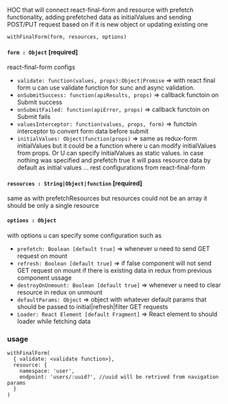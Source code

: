 HOC that will connect react-final-form and resource with prefetch functionality, adding prefetched data as initialValues and sending POST/PUT request based on if it is new object or updating existing one

`withFinalForm(form, resources, options)`
#### `form : Object` [required] 
react-final-form configs
- `validate: function(values, props):Object|Promise` => with react final form u can use  validate function  for sunc and async validation. 
- `onSubmitSuccess: function(apiResults, props)` => callback functoin on Submit success
- `onSubmitFailed: function(apiError, props)` => callback functoin on Submit fails
- `valuesInterceptor: function(values, props, form)` => functoin interceptor to convert form data before submit
- `initialValues: Object|function(props)` => same as redux-form initialValues but it could be a function where u can modify initialValues from props. Or U can specify initialValues as static values.
in case nothing was specified and prefetch true it will pass resource data by default as initial values
... rest configurations from react-final-form

#### `resources : String|Object|function` [required]
same as with prefetchResources but resources could not be an array it should be only a single resource
#### `options : Object` 
with options u can specify some configuration such as 
- `prefetch: Boolean [default true]` => whenever u need to send GET request on mount
- `refresh: Boolean [default true]` => if false component will not send GET request on mount if there is existing data in redux from previous component ussage
- `destroyOnUnmount: Boolean [default true]` => whenever u need to clear resource in redux on unmount
- `defaultParams: Object` => object with whatever default params that should be passed to initial|refresh|filter GET requests 
- `Loader: React Element [default Fragment]` => React element to should loader while fetching data

### usage
```
withFinalForm(
  { validate: <validate function>},
  resource: {
    namespace: 'user',
    endpoint: 'users/:uuid?', //uuid will be retrived from navigation params
  }
)
```

